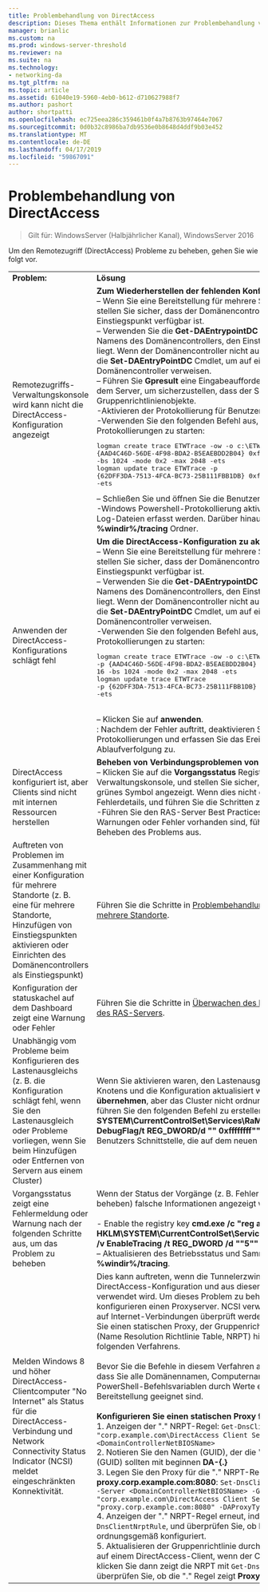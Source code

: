 ```yaml
---
title: Problembehandlung von DirectAccess
description: Dieses Thema enthält Informationen zur Problembehandlung von DirectAccess-Bereitstellungen in Windows Server 2016.
manager: brianlic
ms.custom: na
ms.prod: windows-server-threshold
ms.reviewer: na
ms.suite: na
ms.technology:
- networking-da
ms.tgt_pltfrm: na
ms.topic: article
ms.assetid: 61040e19-5960-4eb0-b612-d710627988f7
ms.author: pashort
author: shortpatti
ms.openlocfilehash: ec725eea286c359461b0f4a7b8763b97464e7067
ms.sourcegitcommit: 0d0b32c8986ba7db9536e0b8648d4ddf9b03e452
ms.translationtype: MT
ms.contentlocale: de-DE
ms.lasthandoff: 04/17/2019
ms.locfileid: "59867091"
---
```

# <a name="troubleshooting-directaccess"></a>Problembehandlung von DirectAccess

>Gilt für: WindowsServer (Halbjährlicher Kanal), WindowsServer 2016

Um den Remotezugriff (DirectAccess) Probleme zu beheben, gehen Sie wie folgt vor.  
  
|||  
|-|-|  
|**Problem:**|**Lösung**|  
|Remotezugriffs-Verwaltungskonsole wird kann nicht die DirectAccess-Konfiguration angezeigt|**Zum Wiederherstellen der fehlenden Konfigurationsinformationen**<br />– Wenn Sie eine Bereitstellung für mehrere Standorte behandeln möchten, stellen Sie sicher, dass der Domänencontroller am nächsten zum Einstiegspunkt verfügbar ist.<br />– Verwenden Sie die **Get-DAEntrypointDC** -Cmdlet zum Abrufen des Namens des Domänencontrollers, den Einstiegspunkt des am nächsten liegt. Wenn der Domänencontroller nicht ausgeführt wird, verwenden Sie die **Set-DAEntryPointDC** Cmdlet, um auf einen anderen Domänencontroller verweisen.<br />– Führen Sie **Gpresult** eine Eingabeaufforderung mit erhöhten Rechten auf dem Server, um sicherzustellen, dass der Server läuft die DirectAccess-Gruppenrichtlinienobjekte.<br />-Aktivieren der Protokollierung für Benutzer-Benutzeroberfläche (UI).<br />-Verwenden Sie den folgenden Befehl aus, um Windows PowerShell-Protokollierungen zu starten:<pre>logman create trace ETWTrace -ow -o c:\ETWTrace.etl -p {AAD4C46D-56DE-4F98-BDA2-B5EAEBDD2B04} 0xffffffffffffffff 0xff -nb 16 16 -bs 1024 -mode 0x2 -max 2048 -ets <br />logman update trace ETWTrace -p {62DFF3DA-7513-4FCA-BC73-25B111FBB1DB} 0xffffffffffffffff 0xff -ets</pre><repro>– Schließen Sie und öffnen Sie die Benutzeroberfläche.<br />-Windows Powershell-Protokollierung aktiviert werden. Die Event Trace Log-Dateien erfasst werden. Darüber hinaus alle Protokolle aus der **%windir%/tracing** Ordner.|  
|Anwenden der DirectAccess-Konfigurations schlägt fehl|**Um die DirectAccess-Konfiguration zu aktualisieren.**<br />– Wenn Sie eine Bereitstellung für mehrere Standorte behandeln möchten, stellen Sie sicher, dass der Domänencontroller am nächsten zum Einstiegspunkt verfügbar ist.<br />– Verwenden Sie die **Get-DAEntrypointDC** -Cmdlet zum Abrufen des Namens des Domänencontrollers, den Einstiegspunkt des am nächsten liegt. Wenn der Domänencontroller nicht ausgeführt wird, verwenden Sie die **Set-DAEntryPointDC** Cmdlet, um auf einen anderen Domänencontroller verweisen.<br />-Verwenden Sie den folgenden Befehl aus, um Windows Powershell-Protokollierungen zu starten:<br /><pre>logman create trace ETWTrace -ow -o c:\ETWTrace.etl -p {AAD4C46D-56DE-4F98-BDA2-B5EAEBDD2B04} 0xffffffffffffffff 0xff -nb 16 16 -bs 1024 -mode 0x2 -max 2048 -ets<br />logman update trace ETWTrace -p {62DFF3DA-7513-4FCA-BC73-25B111FBB1DB} 0xffffffffffffffff 0xff -ets</pre>    <repro><br />– Klicken Sie auf **anwenden**.<br />: Nachdem der Fehler auftritt, deaktivieren Sie Windows Powershell-Protokollierungen und erfassen Sie das Ereignisprotokoll für die Ablaufverfolgung zu.|  
|DirectAccess konfiguriert ist, aber Clients sind nicht mit internen Ressourcen herstellen|**Beheben von Verbindungsproblemen von Clients**<br />– Klicken Sie auf die **Vorgangsstatus** Registerkarte in der Remotezugriffs-Verwaltungskonsole, und stellen Sie sicher, dass alle Komponenten ein grünes Symbol angezeigt. Wenn dies nicht der Fall ist, überprüfen Sie die Fehlerdetails, und führen Sie die Schritten zur Behebung.<br />-Führen Sie den RAS-Server Best Practices Analyzer (BPA). Wenn Warnungen oder Fehler vorhanden sind, führen Sie die Schritte zum Beheben des Problems aus.|  
|Auftreten von Problemen im Zusammenhang mit einer Konfiguration für mehrere Standorte (z. B. eine für mehrere Standorte, Hinzufügen von Einstiegspunkten aktivieren oder Einrichten des Domänencontrollers als Einstiegspunkt)|Führen Sie die Schritte in [Problembehandlung bei einer Bereitstellung für mehrere Standorte](https://technet.microsoft.com/library/jj554657(v=ws.11).aspx).|  
|Konfiguration der statuskachel auf dem Dashboard zeigt eine Warnung oder Fehler|Führen Sie die Schritte in [Überwachen des konfigurationsverteilungsstatus des RAS-Servers](https://technet.microsoft.com/library/jj574221(v=ws.11).aspx).|  
|Unabhängig vom Probleme beim Konfigurieren des Lastenausgleichs (z. B. die Konfiguration schlägt fehl, wenn Sie den Lastenausgleich oder Probleme vorliegen, wenn Sie beim Hinzufügen oder Entfernen von Servern aus einem Cluster)|Wenn Sie aktivieren waren, den Lastenausgleich oder Hinzufügen eines Knotens und die Konfiguration aktualisiert wird, wenn auf Sie geklickt **übernehmen**, aber das Cluster nicht ordnungsgemäß auf dem Server, führen Sie den folgenden Befehl zu erstellen: **cmd.exe/c "Reg add HKLM\ SYSTEM\CurrentControlSet\Services\RaMgmtSvc\Parameters/f/v DebugFlag/t REG_DWORD/d "" 0xffffffff"" "** zum Sammeln von des Benutzers Schnittstelle, die auf dem neuen Server protokolliert.|  
|Vorgangsstatus zeigt eine Fehlermeldung oder Warnung nach der folgenden Schritte aus, um das Problem zu beheben|Wenn der Status der Vorgänge (z. B. Fehler auch nach dem Sie sie beheben) falsche Informationen angezeigt werden:<br /><br />-   Enable the registry key **cmd.exe /c "reg add HKLM\SYSTEM\CurrentControlSet\Services\RaMgmtSvc\Parameters /f /v EnableTracing /t REG_DWORD /d ""5"" "**.<br />– Aktualisieren des Betriebsstatus und Sammeln der Protokolle von **%windir%/tracing**.|  
|Melden Windows 8 und höher DirectAccess-Clientcomputer "No Internet" als Status für die DirectAccess-Verbindung und Network Connectivity Status Indicator (NCSI) meldet eingeschränkten Konnektivität.|Dies kann auftreten, wenn die Tunnelerzwingung aktiviert ist, in der DirectAccess-Konfiguration und aus diesem Grund nur IPHTTPS verwendet wird. Um dieses Problem zu beheben, können Sie erstellen und konfigurieren einen Proxyserver. NCSI verwendet dann den Proxyserver auf Internet-Verbindungen überprüft werden soll. Es wird empfohlen, dass Sie einen statischen Proxy, der Gruppenrichtlinien-Verwaltungskonsole (Name Resolution Richtlinie Table, NRPT) hinzufügen, indem mithilfe des folgenden Verfahrens.<br /><br />Bevor Sie die Befehle in diesem Verfahren ausführen, stellen Sie sicher, dass Sie alle Domänennamen, Computernamen und andere Windows PowerShell-Befehlsvariablen durch Werte ersetzen, die für Ihre Bereitstellung geeignet sind.<br /><br />**Konfigurieren Sie einen statischen Proxy für eine NRPT-Regel**<br />1.  Anzeigen der "." NRPT-Regel: `Get-DnsClientNrptRule -GpoName "corp.example.com\DirectAccess Client Settings" -Server <DomainControllerNetBIOSName>`<br />2.  Notieren Sie den Namen (GUID), der die "." NRPT-Regel. Der Name (GUID) sollten mit beginnen **DA-{.}**<br />3.  Legen Sie den Proxy für die "." NRPT-Regel zum **proxy.corp.example.com:8080**:  `Set-DnsClientNrptRule -Name "DA-{..}" -Server <DomainControllerNetBIOSName> -GPOName "corp.example.com\DirectAccess Client Settings" -DAProxyServerName "proxy.corp.example.com:8080" -DAProxyType "UseProxyName"`<br />4.  Anzeigen der "." NRPT-Regel erneut, indem Sie Ausführung `Get-DnsClientNrptRule`, und überprüfen Sie, ob **ProxyFQDN:port** ist jetzt ordnungsgemäß konfiguriert.<br />5.  Aktualisieren der Gruppenrichtlinie durch Ausführen `gpupdate /force` auf einem DirectAccess-Client, wenn der Client intern verbunden ist, klicken Sie dann zeigt die NRPT mit `Get-DnsClientNrptPolicy` und überprüfen Sie, ob die "." Regel zeigt **ProxyFQDN:port**.|  
  


